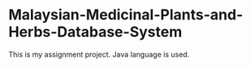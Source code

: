 # Malaysian-Medicinal-Plants-and-Herbs-Database-System
This is my assignment project. Java language is used.
